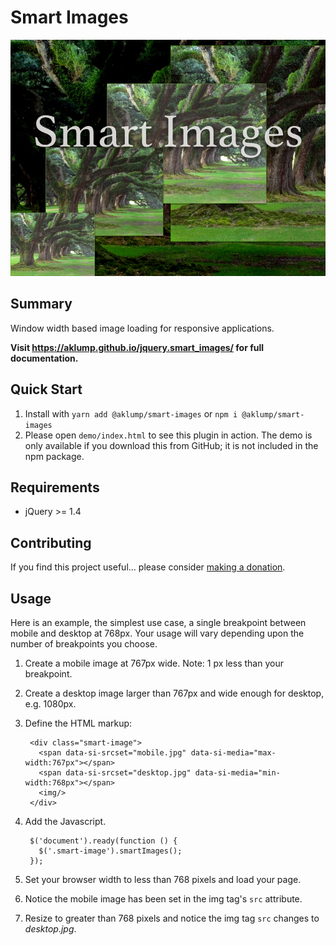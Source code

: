 # Smart Images

![Smart Images](docs/images/smart-images.jpg)

## Summary

Window width based image loading for responsive applications.

**Visit <https://aklump.github.io/jquery.smart_images/> for full documentation.**

## Quick Start

1.  Install with `yarn add @aklump/smart-images` or `npm i @aklump/smart-images`
1.  Please open `demo/index.html` to see this plugin in action. The demo is only available if you download this from GitHub; it is not included in the npm package.

## Requirements

* jQuery >= 1.4

## Contributing

If you find this project useful... please consider [making a donation](https://www.paypal.com/cgi-bin/webscr?cmd=_s-xclick&hosted_button_id=4E5KZHDQCEUV8&item_name=Gratitude%20for%20aklump%2Fsmart_images).

## Usage

Here is an example, the simplest use case, a single breakpoint between mobile and desktop at 768px.  Your usage will vary depending upon the number of breakpoints you choose.

1. Create a mobile image at 767px wide. Note: 1 px less than your breakpoint.
2. Create a desktop image larger than 767px and wide enough for desktop, e.g. 1080px.
3. Define the HTML markup:

        <div class="smart-image">
          <span data-si-srcset="mobile.jpg" data-si-media="max-width:767px"></span>
          <span data-si-srcset="desktop.jpg" data-si-media="min-width:768px"></span>
          <img/>
        </div>

4. Add the Javascript.

        $('document').ready(function () {
          $('.smart-image').smartImages();
        });
        
5. Set your browser width to less than 768 pixels and load your page.
6. Notice the mobile image has been set in the img tag's `src` attribute.
7. Resize to greater than 768 pixels and notice the img tag `src` changes to _desktop.jpg_.


